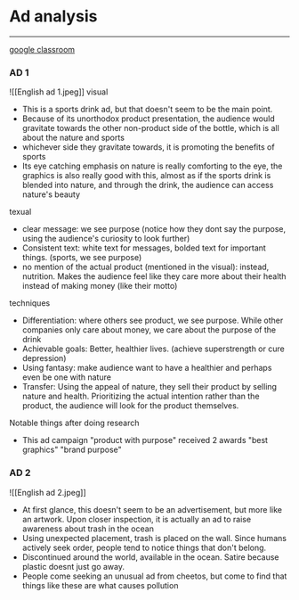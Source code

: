 # Ad analysis
---
[google classroom](https://classroom.google.com/u/1/c/MzgzMjMzMzAyODg5/p/NDk0NTg1NzY4NTM2/details)

### AD 1
![[English ad 1.jpeg]]
visual
- This is a sports drink ad, but that doesn't seem to be the main point. 
- Because of its unorthodox product presentation, the audience would gravitate towards the other non-product side of the bottle, which is all about the nature and sports
- whichever side they gravitate towards, it is promoting the benefits of sports
- Its eye catching emphasis on nature is really comforting to the eye, the graphics is also really good with this, almost as if the sports drink is blended into nature, and through the drink, the audience can access nature's beauty

texual
- clear message: we see purpose (notice how they dont say the purpose, using the audience's curiosity to look further)
- Consistent text: white text for messages, bolded text for important things. (sports, we see purpose)
- no mention of the actual product (mentioned in the visual): instead, nutrition. Makes the audience feel like they care more about their health instead of making money (like their motto)


techniques
- Differentiation: where others see product, we see purpose. While other companies only care about money, we care about the purpose of the drink
- Achievable goals: Better, healthier lives. (achieve superstrength or cure depression)
- Using fantasy: make audience want to have a healthier and perhaps even be one with nature
- Transfer: Using the appeal of nature, they sell their product by selling nature and health. Prioritizing the actual intention rather than the product, the audience will look for the product themselves.


Notable things after doing research
- This ad campaign "product with purpose" received 2 awards "best graphics" "brand purpose"

### AD 2
![[English ad 2.jpeg]]
- At first glance, this doesn't seem to be an advertisement, but more like an artwork. Upon closer inspection, it is actually an ad to raise awareness about trash in the ocean
- Using unexpected placement, trash is placed on the wall. Since humans actively seek order, people tend to notice things that don't belong.
- Discontinued around the world, available in the ocean. Satire because plastic doesnt just go away.
- People come seeking an unusual ad from cheetos, but come to find that things like these are what causes pollution